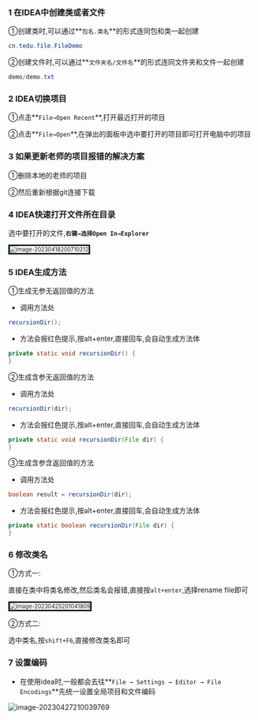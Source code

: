 ### 1 在IDEA中创建类或者文件

①创建类时,可以通过**`包名.类名`**的形式连同包和类一起创建

```java
cn.tedu.file.FileDemo
```

②创建文件时,可以通过**`文件夹名/文件名`**的形式连同文件夹和文件一起创建

```java
demo/demo.txt
```

### 2 IDEA切换项目

①点击**`File→Open Recent`**,打开最近打开的项目

②点击**`File→Open`**,在弹出的面板中选中要打开的项目即可打开电脑中的项目

### 3 如果更新老师的项目报错的解决方案

①删除本地的老师的项目

②然后重新根据git连接下载

### 4 IDEA快速打开文件所在目录

选中要打开的文件,**`右键→选择Open In→Explorer`**

<img src="https://gitee.com/paida-spitting-star/image/raw/master/image-20230418200710212.png" alt="image-20230418200710212" style="zoom: 80%; border: solid;" />

### 5 IDEA生成方法

①生成无参无返回值的方法

- 调用方法处

```java
recursionDir();
```

- 方法会报红色提示,按alt+enter,直接回车,会自动生成方法体

```java
private static void recursionDir() {
}
```

②生成含参无返回值的方法

- 调用方法处

```java
recursionDir(dir);
```

- 方法会报红色提示,按alt+enter,直接回车,会自动生成方法体

```java
private static void recursionDir(File dir) {
}
```

③生成含参含返回值的方法

- 调用方法处

```java
boolean result = recursionDir(dir);
```

- 方法会报红色提示,按alt+enter,直接回车,会自动生成方法体

```java
private static boolean recursionDir(File dir) {
}
```

### 6 修改类名

①方式一:

直接在类中将类名修改,然后类名会报错,直接按`alt+enter`,选择rename file即可

<img src="https://gitee.com/paida-spitting-star/image/raw/master/image-20230425201041809.png" alt="image-20230425201041809" style="zoom: 80%; border: solid;"/>

②方式二:

选中类名,按`shift+F6`,直接修改类名即可

### 7 设置编码

- 在使用idea时,一般都会去往**`File → Settings → Editor → File Encodings`**先统一设置全局项目和文件编码

![image-20230427210039769](https://gitee.com/paida-spitting-star/image/raw/master/image-20230427210039769.png)
